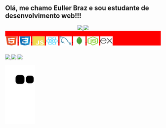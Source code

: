 ## Olá, me chamo Euller Braz e sou estudante de desenvolvimento web!!!
<div align="center">
  <a href="https://github.com/eullerbraz">
  <img height="180em" src="https://github-readme-stats.vercel.app/api?username=eullerbraz&show_icons=true&theme=github_dark&include_all_commits=true&count_private=true"/>
  <img height="180em" src="https://github-readme-stats.vercel.app/api/top-langs/?username=eullerbraz&layout=compact&langs_count=7&theme=github_dark"/>
</div>
<div style="background: red;"><br>
  <img align="center" alt="html-icon" height="30" width="40" src="https://raw.githubusercontent.com/devicons/devicon/master/icons/html5/html5-original.svg">
  <img align="center" alt="css-icon" height="30" width="40" src="https://raw.githubusercontent.com/devicons/devicon/master/icons/css3/css3-original.svg">
  <img align="center" alt="js-icon" height="30" width="40" src="https://raw.githubusercontent.com/devicons/devicon/master/icons/javascript/javascript-plain.svg">
  <img align="center" alt="React-icon" height="30" width="40" src="https://raw.githubusercontent.com/devicons/devicon/master/icons/react/react-original.svg">
  <img align="center" alt="mysql-icon" height="30" width="40" src="https://raw.githubusercontent.com/devicons/devicon/master/icons/mysql/mysql-original.svg">
  <img align="center" alt="mongodb-icon" height="30" width="40" src="https://raw.githubusercontent.com/devicons/devicon/master/icons/mongodb/mongodb-original.svg">
  <img align="center" alt="nodejs-icon" height="30" width="40" src="https://raw.githubusercontent.com/devicons/devicon/master/icons/nodejs/nodejs-original.svg">
  <img align="center" alt="express-icon" height="30" width="40" src="https://raw.githubusercontent.com/devicons/devicon/master/icons/express/express-original.svg">
</div>
  
  ##
 
<div>
  <a href = "mailto:euller.braz99@gmail.com"><img src="https://img.shields.io/badge/-Gmail-DD4333?style=for-the-badge&logo=gmail&logoColor=white" target="_blank"</a>
  <a href="https://instagram.com/euller.braz" target="_blank"><img src="https://img.shields.io/badge/-Instagram-DB2C7F?style=for-the-badge&logo=instagram&logoColor=white" target="_blank"></a>
  <a href="https://www.linkedin.com/in/eullerbraz-45875016a" target="_blank"><img src="https://img.shields.io/badge/-LinkedIn-0077B5?style=for-the-badge&logo=linkedin&logoColor=white" target="_blank"></a> 
 
  ![Snake animation](https://github.com/rafaballerini/rafaballerini/blob/output/github-contribution-grid-snake.svg)
 
</div>
